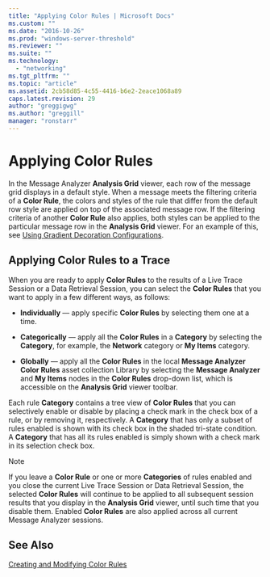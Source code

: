 ```yaml
---
title: "Applying Color Rules | Microsoft Docs"
ms.custom: ""
ms.date: "2016-10-26"
ms.prod: "windows-server-threshold"
ms.reviewer: ""
ms.suite: ""
ms.technology: 
  - "networking"
ms.tgt_pltfrm: ""
ms.topic: "article"
ms.assetid: 2cb58d85-4c55-4416-b6e2-2eace1068a89
caps.latest.revision: 29
author: "greggigwg"
ms.author: "greggill"
manager: "ronstarr"
---
```

# Applying Color Rules
In the Message Analyzer **Analysis Grid** viewer, each row of the message grid displays in a default style. When a message meets the filtering criteria of a **Color Rule**, the colors and styles of the rule that differ from the default row style are applied on top of the associated message row. If the filtering criteria of another **Color Rule** also applies, both styles can be applied to the particular message row in the **Analysis Grid** viewer. For an example of this, see [Using Gradient Decoration Configurations](using-and-managing-color-rules.md#BKMK_UsingGradientDecorations).  
  
## Applying Color Rules to a Trace  
 When you are ready to apply **Color Rules** to the results of a Live Trace Session or a Data Retrieval Session, you can select the **Color Rules** that you want to apply in a few different ways, as follows:  
  
-   **Individually** — apply specific **Color Rules** by selecting them one at a time.  
  
-   **Categorically** — apply all the **Color Rules** in a **Category** by selecting the **Category**, for example, the **Network** category or **My Items** category.  
  
-   **Globally** — apply all the **Color Rules** in the local **Message Analyzer Color Rules** asset collection Library by selecting the **Message Analyzer** and **My Items** nodes in the **Color Rules** drop-down list, which is accessible on the **Analysis Grid** viewer toolbar.  
  
 Each rule **Category** contains a tree view of **Color Rules** that you can selectively enable or disable by placing a check mark in the check box of a rule, or by removing it, respectively. A **Category** that has only a subset of rules enabled is shown with its check box in the shaded tri-state condition. A **Category** that has all its rules enabled is simply shown with a check mark in its selection check box.  
  
> [!NOTE]
>  If you leave a **Color Rule** or one or more  **Categories** of rules enabled and you close the current Live Trace Session or Data Retrieval Session, the selected **Color Rules** will continue to be applied to all subsequent session results that you display in the **Analysis Grid** viewer, until such time that you disable them. Enabled **Color Rules** are also applied across all current Message Analyzer sessions.  
  
## See Also  
 [Creating and Modifying Color Rules](creating-and-modifying-color-rules.md)